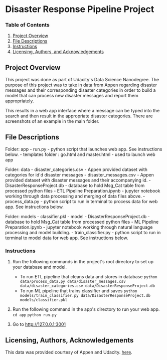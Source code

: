 # Disaster Response Pipeline Project
### Table of Contents

1. [Project Overview](#projectoverview)
2. [File Descriptions](#files)
3. [Instructions](#instructions)
4. [Licensing, Authors, and Acknowledgements](#licensing)

## Project Overview <a name="projectoverview"></a>

This project was done as part of Udacity's Data Science Nanodegree. The purpose of this project 
was to take in data from Appen regarding disaster messages and their corresponding disaster categories
in order to build a model that can process new disaster messages and report them appropriately.

This results in a web app interface where a message can be typed into the search and then result in the
appropriate disaster categories. There are screenshots of an example in the main folder.

## File Descriptions <a name="files"></a>
 
 Folder: app
	- run.py - python script that launches web app. See instructions below.
	- templates folder : go.html and master.html - used to launch web app
	
Folder: data
	- disaster_categories.csv - Appen provided dataset with categories for id'd disaster messages
	- disaster_messages.csv - Appen provided dataset with disaster messages and their accompanying id.
	- DisasterResponseProject.db - database to hold Msg_Cat table from processed python files
	- ETL Pipeline Preparation.ipynb - jupyter notebook working through data processing and merging of data files above.
	- process_data.py - python script to run in terminal to process data for web app. See instructions below.
	
Folder: models
	- classifier.pkl - model
	- DisasterResponseProject.db - database to hold Msg_Cat table from processed python files
	- ML Pipeline Preparation.ipynb - jupyter notebook working through natural language processing and model building.
	- train_classifier.py - python script to run in terminal to model data for web app. See instructions below.

### Instructions <a name="instructions"></a>
1. Run the following commands in the project's root directory to set up your database and model.

    - To run ETL pipeline that cleans data and stores in database
        `python data/process_data.py data/disaster_messages.csv data/disaster_categories.csv data/DisasterResponseProject.db`
    - To run ML pipeline that trains classifier and saves
        `python models/train_classifier.py data/DisasterResponseProject.db models/classifier.pkl`

2. Run the following command in the app's directory to run your web app.
	`cd app`
    `python run.py`

3. Go to http://127.0.0.1:3001

## Licensing, Authors, Acknowledgements<a name="licensing"></a>

This data was provided courtesy of Appen and Udacity. 
[here](https://www.appen.com/).